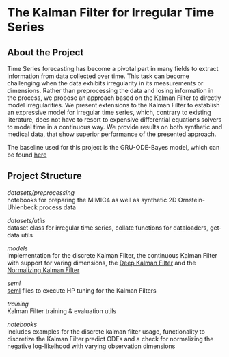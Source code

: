 # The Kalman Filter for Irregular Time Series 

## About the Project
Time Series forecasting has become a pivotal part in many fields to extract information
from data collected over time. This task can become challenging when the data exhibits
irregularity in its measurements or dimensions. Rather than preprocessing the data and
losing information in the process, we propose an approach based on the Kalman Filter
to directly model irregularities. We present extensions to the Kalman Filter to establish
an expressive model for irregular time series, which, contrary to existing literature,
does not have to resort to expensive differential equations solvers to model time in a
continuous way. We provide results on both synthetic and medical data, that show
superior performance of the presented approach.

The baseline used for this project is the GRU-ODE-Bayes model, which can be found [here](https://github.com/edebrouwer/gru_ode_bayes)

## Project Structure
_datasets/preprocessing_ <br>
notebooks for preparing the MIMIC4 as well as synthetic 2D Ornstein-Uhlenbeck process data

_datasets/utils_ <br>
dataset class for irregular time series, collate functions for dataloaders, get-data utils

_models_ <br>
implementation for the discrete Kalman Filter, the continuous Kalman Filter with support for varing dimensions, 
the [Deep Kalman Filter](https://arxiv.org/abs/1511.05121) and the [Normalizing Kalman Filter](https://proceedings.neurips.cc/paper/2020/file/1f47cef5e38c952f94c5d61726027439-Paper.pdf)

_seml_  <br>
[seml](https://github.com/TUM-DAML/seml) files to execute HP tuning for the Kalman Filters

_training_ <br>
Kalman Filter training & evaluation utils

_notebooks_ <br>
includes examples for the discrete kalman filter usage, functionality to discretize the Kalman Filter predict ODEs and a check for normalizing the negative 
log-likeihood with varying observation dimensions
